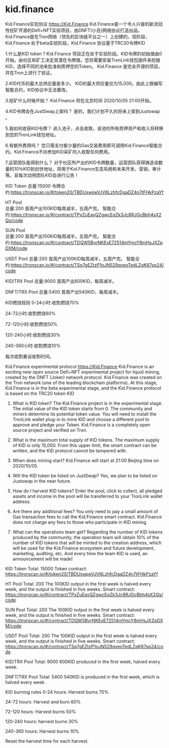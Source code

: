 # kid.finance
Kid.Finance实验协议
https://Kid.Finance
Kid.Finance是一个令人兴奋的新流动性挖矿开源的Defi+NFT实验项目，由DNFT(小丑)网络协议打造出品。
Kid.Finance是在Tron网络（领先的区块链平台之一）上创建的。现阶段，Kid.Finance 处于beta实验阶段，Kid.Finance 协议基于TRC20令牌KID

1.什么是KID token ?
Kid.Finance 项目正在处于实验阶段。KID令牌的初始值由0开始。由社区和矿工决定其潜在令牌值。您将需要安装TronLink钱包插件来挖掘KID，选择不同的池来批准和质押您的Token。
Kid.Finance 是完全开源的项目，并在Tron上进行了验证。

2.KID代币的最大总供应量是多少。
KID的最大供应量仅为15,000。由此上限编写智能合约，KID协议中无法篡改。

3.挖矿什么时候开始？
Kid.Finance 将在北京时间 2020/10/05 21:00开始。

4.KID令牌会在JustSwap上架吗？
是的，我们计划不久的将来上架到Justswap 。

5.我如何收获KID令牌？
进入池子，点击收取，该池的所有质押资产和收入将转移到您的TronLink钱包地址。

6.有额外费用吗？
您只需支付极少量的Gas交易费用即可调用Kid.Finance智能合约。Kid.Finance不向参加KID采矿的人收取任何费用。

7.运营团队能得到什么？
对于社区所产出的KID令牌数量，运营团队获得铸造该数量的10％KID到创世地址，将用于Kid.Finance生态系统和未来开发，营销，审计等。且每次动用团队KID会进行公告！

KID Token
总量:15000
令牌合约:https://tronscan.io/#/token20/TBDUswpeVJV6LzhfcDgaDZ4n7tFHkPzaYf

HT Pool      
总量:200 
首周产出100KID每周减半，五周产完。
智能合约:https://tronscan.io/#/contract/TPxZuEavQZgwcEqZk3Jc8RJGcBbh4sX2Qs/code

SUN Pool   
总量:200
首周产出100KID每周减半，五周产完。
智能合约:https://tronscan.io/#/contract/TDQW5ByrNKExE72514mYmcY8mHsJXZpDXM/code

USDT Pool 
总量:200
首周产出100KID每周减半，五周产完。
智能合约:https://tronscan.io/#/contract/TSq7gEZtzP1oJN529qveoTedLZqK67sp24/code

KID/TRX Pool
总量:9000
首周产出600KID，每周减半。

DNFT/TRX Pool
总量:5400
首周产出540KID，每周减半。

KID燃烧规则
0-24小时:收割燃烧70%

24-72小时:收割燃烧60%

72-120小时:收割燃烧50%

120-240小时:收割燃烧30%

240-360小时:收割燃烧10%

每次收割重设收割时间。

Kid.Finance experimental protocol
https://Kid.Finance
Kid.Finance is an exciting new open source Defi+NFT experimental project for liquid mining, created by the DNFT (Joker) network protocol.
Kid.Finance was created on the Tron network (one of the leading blockchain platforms). At this stage, Kid.Finance is in the beta experimental stage, and the Kid.Finance protocol is based on the TRC20 token KID

1. What is KID token?
The Kid.Finance project is in the experimental stage. The initial value of the KID token starts from 0. The community and miners determine its potential token value. You will need to install the TronLink wallet plug-in to mine KID and choose a different pool to approve and pledge your Token.
Kid.Finance is a completely open source project and verified on Tron.

2. What is the maximum total supply of KID tokens.
The maximum supply of KID is only 15,000. From this upper limit, the smart contract can be written, and the KID protocol cannot be tampered with.

3. When does mining start?
Kid.Finance will start at 21:00 Beijing time on 2020/10/05.

4. Will the KID token be listed on JustSwap?
Yes, we plan to be listed on Justswap in the near future.

5. How do I harvest KID tokens?
Enter the pool, click to collect, all pledged assets and income in the pool will be transferred to your TronLink wallet address.

6. Are there any additional fees?
You only need to pay a small amount of Gas transaction fees to call the Kid.Finance smart contract. Kid.Finance does not charge any fees to those who participate in KID mining.

7. What can the operations team get?
Regarding the number of KID tokens produced by the community, the operation team will obtain 10% of the number of KID tokens that will be minted to the creation address, which will be used for the Kid.Finance ecosystem and future development, marketing, auditing, etc. And every time the team KID is used, an announcement will be made!

KID Token
Total: 15000
Token contract: https://tronscan.io/#/token20/TBDUswpeVJV6LzhfcDgaDZ4n7tFHkPzaYf

HT Pool
Total: 200
The 100KID output in the first week is halved every week, and the output is finished in five weeks.
Smart contract: https://tronscan.io/#/contract/TPxZuEavQZgwcEqZk3Jc8RJGcBbh4sX2Qs/code

SUN Pool
Total: 200
The 100KID output in the first week is halved every week, and the output is finished in five weeks.
Smart contract: https://tronscan.io/#/contract/TDQW5ByrNKExE72514mYmcY8mHsJXZpDXM/code

USDT Pool
Total: 200
The 100KID output in the first week is halved every week, and the output is finished in five weeks.
Smart contract: https://tronscan.io/#/contract/TSq7gEZtzP1oJN529qveoTedLZqK67sp24/code

KID/TRX Pool
Total: 9000
600KID produced in the first week, halved every week.

DNFT/TRX Pool
Total: 5400
540KID is produced in the first week, which is halved every week.

KID burning rules
0-24 hours: Harvest burns 70%

24-72 hours: Harvest and burn 60%

72-120 hours: Harvest burns 50%

120-240 hours: harvest burns 30%

240-360 hours: Harvest burns 10%

Reset the harvest time for each harvest.
